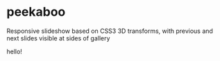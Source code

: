 # peekaboo
Responsive slideshow based on CSS3 3D transforms, with previous and next slides visible at sides of gallery

hello!
